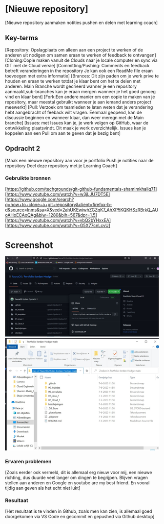 # [Nieuwe repository]
[Nieuwe repository aanmaken notities pushen en delen met learning coach]

## Key-terms
[Repository: Opslagplaats om alleen aan een project te werken of de anderen uit nodigen om samen eraan te werken of feedback te ontvangen]
[Cloning:Copie maken vanuit de Clouds naar je locale computer en sync via GIT met de Cloud versie]
[Committing/Pushing: Comments en feedback betreft veranderingen in the repository Je kan ook een ReadMe file eraan toevoegen met extra informatie]
[Brances: Dit zijn paden om je werk prive te houden en eraan te werken totdat je klaar bent om het te delen met anderen. Main Branche wordt gecrieerd wanner je een repository aanmaakt,sub-branches kan je eraan mergen wanneer je het goed genoeg vind  en klaar bent]
[Fork:Een andere manier om een copie te maken van je repository, maar meestal gebruikt wanneer je aan iemand anders project meewerkt]
[Pull: Verzoek om teamleden te laten weten dat je verandering hebt aangebracht of feeback wilt vragen. Eenmaal geopend, kan de discussie beginnen en wanneer klaar, dan weer meregn met de Main branche]
[Issues: met Issues kan je, je werk volgen op GitHub, waar de ontwikkeling plaatsvindt. Dit maak je werk overzichtelijk. Issues kan je koppelen aan een Pull om aan te geven dat je bezig bent]

## Opdracht 2
[Maak een nieuwe repository aan voor je portfolio
Push je notities naar de repository
Deel deze repository met je Learning Coach]

### Gebruikte bronnen
[https://github.com/techgrounds/git-github-fundamentals-shamimkhaliq71]
[https://www.youtube.com/watch?v=w3jLJU7DT5E]
[https://www.google.com/search?q=how+to+clone+a+git+repository&client=firefox-b-d&source=lnms&sa=X&ved=2ahUKEwiwhZGZqK7_AhXP5KQKHSzRBrkQ_AUoAHoECAoQAg&biw=1280&bih=567&dpr=1.5]
[https://www.youtube.com/watch?v=vbQ2bYHxxEA]
[https://www.youtube.com/watch?v=G5X77cnLcvU]

# Screenshot
![jh_clone](/00_includes/Git_1/Git_opdracht2/JH-clone.jpg)
![JH_clone](/00_includes/Git_1/Git_opdracht2/JH-Clone2.jpg)

### Ervaren problemen
[Zoals eerder ook vermeld, dit is allemaal erg nieuw voor mij, een nieuwe richting, dus duurde veel langer om dingen te begrijpen. Blijven vragen stellen aan anderen en Google en youtube are my best friend. En vooral tijdig aan geven als het echt niet lukt]

### Resultaat
[Het resultaat is te vinden in Github, zoals men kan zien, is allemaal goed doorgekomen via VS Code en gecommit en gepushed via Github desktop]